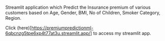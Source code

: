 Streamlit application which Predict the Insurance premium of various customers based on Age, Gender, BMI, No of Children, Smoker Category, Region.

Click (here)[https://premiumpredictionml-6qbcnzg5tpe6xp4t77at3u.streamlit.app/] to access my streamlit app.
